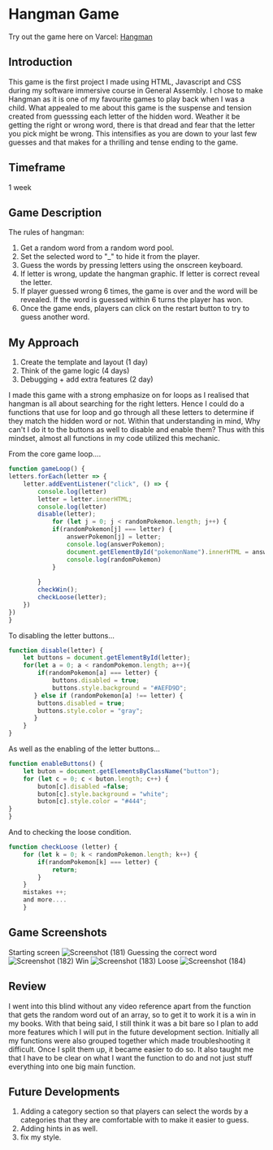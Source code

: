 # Hangman Game

Try out the game here on Varcel:
[Hangman](https://hangman-nu-seven.vercel.app/)


## Introduction

This game is the first project I made using HTML, Javascript and CSS during my software immersive course in General Assembly. I chose to make Hangman as it is one of my favourite games to play back when I was a child. What appealed to me about this game is the suspense and tension created from guesssing each letter of the hidden word. Weather it be getting the right or wrong word, there is that dread and fear that the letter you pick might be wrong. This intensifies as you are down to your last few guesses and that makes for a thrilling and tense ending to the game.

## Timeframe

1 week

## Game Description

The rules of hangman:

1. Get a random word from a random word pool.
2. Set the selected word to "_" to hide it from the player.
3. Guess the words by pressing letters using the onscreen keyboard.
4. If letter is wrong, update the hangman graphic. If letter is correct reveal the letter.
5. If player guessed wrong 6 times, the game is over and the word will be revealed. If the word is guessed within 6 turns the player has won.
6. Once the game ends, players can click on the restart button to try to guess another word.

## My Approach

1. Create the template and layout (1 day)
2. Think of the game logic (4 days)
3. Debugging + add extra features (2 day)

I made this game with a strong emphasize on for loops as I realised that hangman is all about searching for the right letters. Hence I could do a functions that use for loop and go through all these letters to determine if they match the hidden word or not. Within that understanding in mind, Why can't I do it to the buttons as well to disable and enable them? Thus with this mindset, almost all functions in my code utilized this mechanic.

From the core game loop....
```JavaScript
function gameLoop() {
letters.forEach(letter => {
    letter.addEventListener("click", () => {
        console.log(letter)      
        letter = letter.innerHTML;
        console.log(letter)
        disable(letter); 
            for (let j = 0; j < randomPokemon.length; j++) {
            if(randomPokemon[j] === letter) {
                answerPokemon[j] = letter;
                console.log(answerPokemon);
                document.getElementById("pokemonName").innerHTML = answerPokemon;
                console.log(randomPokemon)                                                     
            } 
            
        }
        checkWin();
        checkLoose(letter);        
    })    
})
}
```
To disabling the letter buttons...
```JavaScript
function disable(letter) {
    let buttons = document.getElementById(letter);
    for(let a = 0; a < randomPokemon.length; a++){
        if(randomPokemon[a] === letter) {
            buttons.disabled = true;  
            buttons.style.background = "#AEFD9D";            
       } else if (randomPokemon[a] !== letter) {
        buttons.disabled = true; 
        buttons.style.color = "gray"; 
       }
    }
}
```
As well as the enabling of the letter buttons...
```JavaScript
function enableButtons() {
    let buton = document.getElementsByClassName("button");
    for (let c = 0; c < buton.length; c++) {
        buton[c].disabled =false;
        buton[c].style.background = "white";  
        buton[c].style.color = "#444"; 
}
}
```
And to checking the loose condition.
```JavaScript
function checkLoose (letter) {
    for (let k = 0; k < randomPokemon.length; k++) {
        if(randomPokemon[k] === letter) {        
            return;                                             
        }
    } 
    mistakes ++;
    and more....
    }
```
## Game Screenshots
Starting screen
![Screenshot (181)](https://github.com/E0407313/Hangman/assets/60163831/30f8566b-0660-46e9-9925-bc6aff0c1db6)
Guessing the correct word
![Screenshot (182)](https://github.com/E0407313/Hangman/assets/60163831/db03c278-0d5f-4e31-8752-d53454749bea)
Win
![Screenshot (183)](https://github.com/E0407313/Hangman/assets/60163831/3c774691-7222-46a8-ac63-d05e157784eb)
Loose
![Screenshot (184)](https://github.com/E0407313/Hangman/assets/60163831/665bf8ba-3bc5-4b85-bde4-2e44d9b0bbb2)

## Review
I went into this blind without any video reference apart from the function that gets the random word out of an array, so to get it to work it is a win in my books. With that being said, I still think it was a bit bare so I plan to add more features which I will put in the future development section. Initially all my functions were also grouped together which made troubleshooting it difficult. Once I split them up, it became easier to do so. It also taught me that I have to be clear on what I want the function to do and not just stuff everything into one big main function.

## Future Developments
1. Adding a category section so that players can select the words by a categories that they are comfortable with to make it easier to guess.
2. Adding hints in as well.
3. fix my style.



